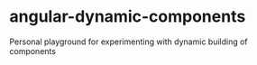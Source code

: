 # angular-dynamic-components
Personal playground for experimenting with dynamic building of components
